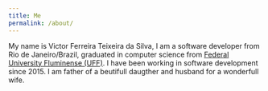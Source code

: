 ```yaml
---
title: Me
permalink: /about/
---
```

My name is Victor Ferreira Teixeira da Silva, I am a software developer from Rio de Janeiro/Brazil, graduated in computer science from [Federal University Fluminense (UFF)](http://www.uff.br). I have been working in software development since 2015. I am father of a beutifull daugther and husband for a wonderfull wife.
